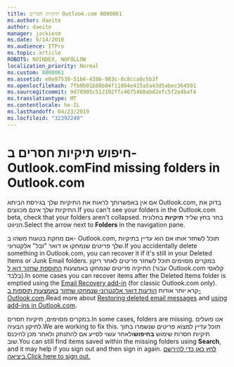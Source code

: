 ```yaml
---
title: תיקיות חסרים Outlook.com 8000061
ms.author: daeite
author: daeite
manager: jackiesm
ms.date: 9/14/2018
ms.audience: ITPro
ms.topic: article
ROBOTS: NOINDEX, NOFOLLOW
localization_priority: Normal
ms.custom: 8000061
ms.assetid: e8e87530-51b6-4386-983c-8c8cca0c5b3f
ms.openlocfilehash: 7fb0b01b88b04f11804e415a5a43d5abec364591
ms.sourcegitcommit: 9d78905c512192ffc4675468abd2efc5f2e4baf4
ms.translationtype: MT
ms.contentlocale: he-IL
ms.lasthandoff: 04/23/2019
ms.locfileid: "32392240"
---
```

# <a name="find-missing-folders-in-outlookcom"></a><span data-ttu-id="cf32f-102">חיפוש תיקיות חסרים ב- Outlook.com</span><span class="sxs-lookup"><span data-stu-id="cf32f-102">Find missing folders in Outlook.com</span></span>

<span data-ttu-id="cf32f-103">אם אין באפשרותך לראות את התיקיות שלך בגירסת הביתא Outlook.com, בדוק את התיקיות שלך אינם מכווצים.</span><span class="sxs-lookup"><span data-stu-id="cf32f-103">If you can't see your folders in the Outlook.com beta, check that your folders aren't collapsed.</span></span> <span data-ttu-id="cf32f-104">בחר בחץ שליד **תיקיות** בחלונית הניווט.</span><span class="sxs-lookup"><span data-stu-id="cf32f-104">Select the arrow next to **Folders** in the navigation pane.</span></span> 
  
<span data-ttu-id="cf32f-105">אם מחקת בטעות משהו ב- Outlook.com, תוכל לשחזר אותו אם הוא עדיין בתיקיות שלך פריטים שנמחקו או דואר "זבל" אלקטרוני.</span><span class="sxs-lookup"><span data-stu-id="cf32f-105">If you accidentally delete something in Outlook.com, you can recover it if it's still in your Deleted Items or Junk Email folders.</span></span> <span data-ttu-id="cf32f-106">במקרים מסוימים תוכל לשחזר פריטים לאחר ריקון התיקיה פריטים שנמחקו באמצעות [התוספת שחזור דוא ל](https://appsource.microsoft.com/product/office/WA104380447) (עבור Outlook.com קלאסי בלבד).</span><span class="sxs-lookup"><span data-stu-id="cf32f-106">In some cases you can recover items after the Deleted Items folder is emptied using the [Email Recovery add-in](https://appsource.microsoft.com/product/office/WA104380447) (for classic Outlook.com only).</span></span> <span data-ttu-id="cf32f-107">קרא יותר אודות [הודעות דואר אלקטרוני שנמחקו שחזור](https://support.office.com/article/cf06ab1b-ae0b-418c-a4d9-4e895f83ed50) [באמצעות תוספות ב- Outlook.com](https://support.office.com/article/a5672109-e4f3-4119-abea-72323e9653cf).</span><span class="sxs-lookup"><span data-stu-id="cf32f-107">Read more about [Restoring deleted email messages](https://support.office.com/article/cf06ab1b-ae0b-418c-a4d9-4e895f83ed50) and [using add-ins in Outlook.com](https://support.office.com/article/a5672109-e4f3-4119-abea-72323e9653cf).</span></span>
  
<span data-ttu-id="cf32f-108">במקרים מסוימים, תיקיות חסרים.</span><span class="sxs-lookup"><span data-stu-id="cf32f-108">In some cases, folders are missing.</span></span> <span data-ttu-id="cf32f-109">אנו פועלים לתיקון הבעיה.</span><span class="sxs-lookup"><span data-stu-id="cf32f-109">We are working to fix this.</span></span> <span data-ttu-id="cf32f-110">תוכל עדיין למצוא פריטים שנשמרו בתוך תיקיות חסרות שימוש **בחיפוש**ולאחר עשוי לסייע אם להתנתק ולאחר מכן להיכנס שוב.</span><span class="sxs-lookup"><span data-stu-id="cf32f-110">You can still find items saved within the missing folders using **Search**, and it may help if you sign out and then sign in again.</span></span> [<span data-ttu-id="cf32f-111">לחץ כאן כדי להירשם ביציאה.</span><span class="sxs-lookup"><span data-stu-id="cf32f-111">Click here to sign out.</span></span>](https://login.live.com/logout.srf)
  

